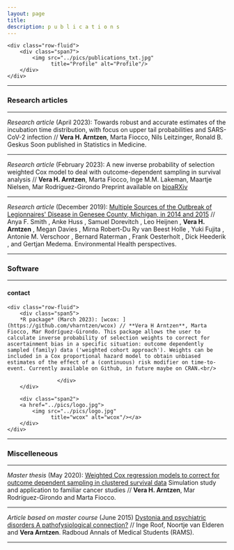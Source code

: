 ```yaml
---
layout: page
title:  
description: p u b l i c a t i o n s
---
```



<div class="container">

    <div class="row-fluid">
        <div class="span7">
            <img src="../pics/publications_txt.jpg"
                  title="Profile" alt="Profile"/>
        </div>
    </div>
</div>

---

### Research articles

---

*Research article* (April 2023): Towards robust and accurate estimates of the incubation time distribution, with focus on upper tail probabilities and SARS-CoV-2 infection // **Vera H. Arntzen**, Marta Fiocco, Nils Leitzinger, Ronald B. Geskus Soon published in Statistics in Medicine.

---

*Research article* (February 2023): A new inverse probability of selection weighted Cox model to deal with outcome-dependent sampling in survival analysis // **Vera H. Arntzen**, Marta Fiocco, Inge M.M. Lakeman, Maartje Nielsen, Mar Rodríguez-Girondo Preprint available on [bioaRXiv](https://www.biorxiv.org/content/10.1101/2023.02.07.527426v1)

---

*Research article* (December 2019): [Multiple Sources of the Outbreak of Legionnaires' Disease in Genesee County, Michigan, in 2014 and 2015](https://ehp.niehs.nih.gov/doi/10.1289/EHP5663) // Anya F. Smith , Anke Huss , Samuel Dorevitch , Leo Heijnen , **Vera H. Arntzen** , Megan Davies , Mirna Robert-Du Ry van Beest Holle , Yuki Fujita , Antonie M. Verschoor , Bernard Raterman , Frank Oesterholt , Dick Heederik , and Gertjan Medema. Environmental Health perspectives.

---

### Software

---



<div class="container">
<h4><a name="c o n t a c t"></a>contact</h4>

    <div class="row-fluid">
        <div class="span5">
        *R package* (March 2023): [wcox: ](https://github.com/vharntzen/wcox) // **Vera H Arntzen**, Marta Fiocco, Mar Rodríguez-Girondo. This package allows the user to calculate inverse probability of selection weights to correct for ascertainment bias in a specific situation: outcome dependently sampled (family) data ('weighted cohort approach'). Weights can be included in a Cox proportional hazard model to obtain unbiased estimates of the effect of a (continuous) risk modifier on time-to-event. Currently available on Github, in future maybe on CRAN.<br/>
                  
                    </div>
        </div>

        <div class="span2">
        <a href="../pics/logo.jpg">
            <img src="../pics/logo.jpg"
                  title="wcox" alt="wcox"/></a>
        </div>
    </div>
</div>


---

### Miscelleneous

---

*Master thesis* (May 2020): [Weighted Cox regression models to correct for outcome dependent sampling in clustered survival data](https://www.universiteitleiden.nl/binaries/content/assets/science/mi/scripties/statscience/2019-2020/thesis_-vera-arntzen.pdf) Simulation study and application to familiar cancer studies // **Vera H. Arntzen**, Mar Rodríguez-Girondo and Marta Fiocco.

---

*Article based on master course* (June 2015) [Dystonia and psychiatric disorders A pathofysiological connection?](https://www.ramsresearch.nl/wp-content/uploads/Second-Edition-Dystonia.pdf) // Inge Roof, Noortje van Elderen and **Vera Arntzen**. Radboud Annals of Medical Students (RAMS).

---
